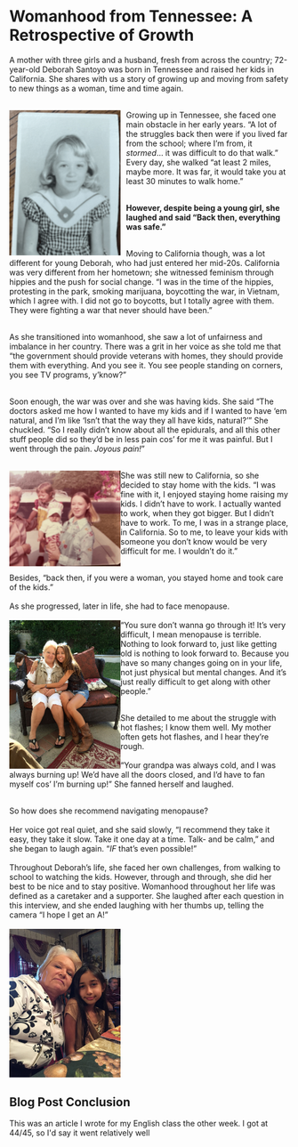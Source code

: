 # Womanhood from Tennessee: A Retrospective of Growth
A mother with three girls and a husband, fresh from across the country; 72-year-old Deborah Santoyo was born in Tennessee 
and raised her kids in California. She shares with us a story of growing up and moving from safety to new things as a woman, 
time and time again. <br><br>

<img src="https://github.com/CaptainSapphire/PH-s-Blog/blob/main/assets/February%202025/FullSizeRender(1).png?raw=true" style= "float: left; padding-right:10px" width="200" /> Growing up in Tennessee, she faced one main obstacle in her early years. 
“A lot of the struggles back then were if you lived far from the school; where I’m from, it *stormed*… 
it was difficult to do that walk.” Every day, she walked “at least 2 miles, maybe more. 
It was far, it would take you at least 30 minutes to walk home.” <br><br>

**However, despite being a young girl, she laughed and said “Back then, everything was safe.”** <br><br>


Moving to California though, was a lot different for young Deborah, who had just entered her mid-20s. 
California was very different from her hometown; she witnessed feminism through hippies and the push for social change. 
“I was in the time of the hippies, protesting in the park, smoking marijuana, boycotting the war, in Vietnam, which I agree with. 
I did not go to boycotts, but I totally agree with them. They were fighting a war that never should have been.” <br><br>

As she transitioned into womanhood, she saw a lot of unfairness and imbalance in her country. 
There was a grit in her voice as she told me that “the government should provide veterans with homes, 
they should provide them with everything. And you see it. You see people standing on corners, you see TV programs, y’know?” <br><br>

Soon enough, the war was over and she was having kids. She said 
“The doctors asked me how I wanted to have my kids and if I wanted to have ‘em natural, and I’m like 
‘Isn’t that the way they all have kids, natural?’” She chuckled. “So I really didn’t know about all the epidurals, 
and all this other stuff people did so they’d be in less pain cos’ for me it was painful. 
But I went through the pain. *Joyous pain!*” <br><br>

<img src="https://github.com/CaptainSapphire/PH-s-Blog/blob/main/assets/February%202025/FullSizeRender.png?raw=true" style= "float: left;" width="200"> She was still new to California, so she decided to stay home with the kids. “I was fine with it, I enjoyed staying home raising my kids. I didn’t have to work. I actually wanted to work, when they got bigger. But I didn’t have to work. To me, I was in a strange place, in California. So to me, to leave your kids with someone you don’t know would be very difficult for me. I wouldn’t do it.” <br><br>

Besides, “back then, if you were a woman, you stayed home and took care of the kids.” <br><br>
As she progressed, later in life, she had to face menopause.  <br><br>
<img src="https://github.com/CaptainSapphire/PH-s-Blog/blob/main/assets/February%202025/IMG_2963.JPG?raw=true" style= "float: left;" width="200">
“You sure don’t wanna go through it! It’s very difficult, I mean menopause is terrible. Nothing to look forward to, just like getting old is nothing to look forward to. Because you have so many changes going on in your life, not just physical but mental changes. And it’s just really difficult to get along with other people.” <br><br>

She detailed to me about the struggle with hot flashes; I know them well. My mother often gets hot flashes, and I hear they’re rough. <br><br>
“Your grandpa was always cold, and I was always burning up! We’d have all the doors closed, and I’d have to fan myself cos’ I’m burning up!” She fanned herself and laughed. <br><br>

So how does she recommend navigating menopause? <br><br>
Her voice got real quiet, and she said slowly, “I recommend they take it easy, they take it slow. Take it one day at a time. Talk- and be calm,” and she began to laugh again. “*IF* that’s even possible!” <br><br>
Throughout Deborah’s life, she faced her own challenges, from walking to school to watching the kids. However, through and through, she did her best to be nice and to stay positive. Womanhood throughout her life was defined as a caretaker and a supporter. She laughed after each question in this interview, and she ended laughing with her thumbs up, telling the camera “I hope I get an A!”<br><br>
<img src="https://github.com/CaptainSapphire/PH-s-Blog/blob/main/assets/February%202025/IMG_4694.JPG?raw=true" width="200">

## Blog Post Conclusion
This was an article I wrote for my English class the other week. I got at 44/45, so I'd say it went relatively well





